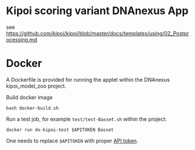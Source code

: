 

Kipoi scoring variant DNAnexus App
==================================
see https://github.com/kipoi/kipoi/blob/master/docs/templates/using/02_Postprocessing.md


Docker
======

A Dockerfile is provided for running the applet within the DNAnexus kipoi_model_zoo project.

Build docker image
```
bash docker-build.sh
```

Run a test job, for example `test/test-Basset.sh` within the project:
```
docker run dx-kipoi-test $APITOKEN Basset
```
One needs to replace `$APITOKEN` with proper [API token](https://wiki.dnanexus.com/Command-Line-Client/Login-and-Logout#Authentication-Tokens).


